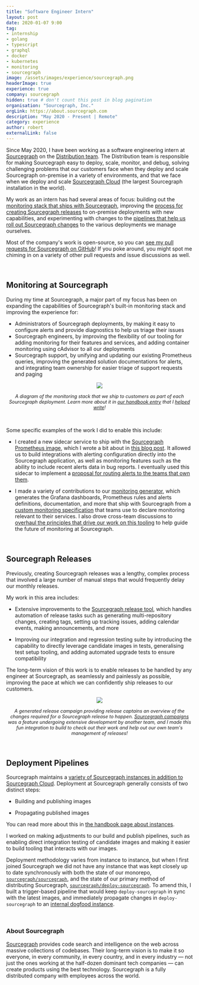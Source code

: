 ```yaml
---
title: "Software Engineer Intern"
layout: post
date: 2020-01-07 9:00
tag:
- internship
- golang
- typescript
- graphql
- docker
- kubernetes
- monitoring
- sourcegraph
image: /assets/images/experience/sourcegraph.png
headerImage: true
experience: true
company: sourcegraph
hidden: true # don't count this post in blog pagination
organisation: "Sourcegraph, Inc."
orgLink: https://about.sourcegraph.com
description: "May 2020 - Present | Remote"
category: experience
author: robert
externalLink: false
---
```


Since May 2020, I have been working as a software engineering intern at [Sourcegraph](#about-sourcegraph) on the [Distribution team](https://about.sourcegraph.com/handbook/engineering/distribution). The Distribution team is responsible for making Sourcegraph easy to deploy, scale, monitor, and debug, solving challenging problems that our customers face when they deploy and scale Sourcegraph on-premise in a variety of environments, and that we face when we deploy and scale [Sourcegraph Cloud](https://sourcegraph.com/search) (the largest Sourcegraph installation in the world).

My work as an intern has had several areas of focus: building out the [monitoring stack that ships with Sourcegraph](#monitoring-at-sourcegraph), improving the [process for creating Sourcegraph releases](#sourcegraph-releases) to on-premise deployments with new capabilities, and experimenting with changes to the [pipelines that help us roll out Sourcegraph changes](#deployment-pipelines) to the various deployments we manage ourselves.

Most of the company's work is open-source, so you can [see my pull requests for Sourcegraph on GitHub](https://github.com/search?o=desc&q=org%3Asourcegraph+author%3Abobheadxi+is%3Amerged&s=comments&type=Issues)! If you poke around, you might spot me chiming in on a variety of other pull requests and issue discussions as well.

<br />

## Monitoring at Sourcegraph

During my time at Sourcegraph, a major part of my focus has been on expanding the capabilities of Sourcegraph's built-in monitoring stack and improving the experience for:

* Administrators of Sourcegraph deployments, by making it easy to configure alerts and provide diagnostics to help us triage their issues
* Sourcegraph engineers, by improving the flexibility of our tooling for adding monitoring for their features and services, and adding container monitoring using cAdvisor to all our deployments
* Sourcegraph support, by unifying and updating our existing Prometheus queries, improving the generated solution documentations for alerts, and integrating team ownership for easier triage of support requests and paging

<p align="center">
    <img src="https://storage.googleapis.com/sourcegraph-assets/monitoring-architecture.png" />
</p>

<p align="center">
    <i style="font-size:90%;">
    A diagram of the monitoring stack that we ship to customers as part of each Sourcegraph deployment. Learn more about it in
    <a href="https://about.sourcegraph.com/handbook/engineering/observability/monitoring_architecture">our handbook entry</a> that I
    <a href="https://github.com/sourcegraph/about/pull/1221">helped write</a>!
    </i>
</p>
<br />

Some specific examples of the work I did to enable this include:

* I created a new sidecar service to ship with the [Sourcegraph Prometheus image](https://sourcegraph.com/github.com/sourcegraph/sourcegraph/-/tree/docker-images/prometheus), which I wrote a bit about in [this blog post](/docker-sidecar/). It allowed us to build integrations with alerting configuration directly into the Sourcegraph application, as well as monitoring features such as the ability to include recent alerts data in bug reports. I eventually used this sidecar to implement a [proposal for routing alerts to the teams that own them](https://github.com/sourcegraph/sourcegraph/issues/12010).

* I made a variety of contributions to our [monitoring generator](https://github.com/sourcegraph/sourcegraph/tree/main/monitoring), which generates the Grafana dashboards, Prometheus rules and alerts definitions, documentation, and more that ship with Sourcegraph from a [custom monitoring specification](https://github.com/sourcegraph/sourcegraph/blob/main/monitoring/monitoring/README.md) that teams use to declare monitoring relevant to their services. I also drove cross-team discussions to [overhaul the principles that drive our work on this tooling](https://github.com/sourcegraph/about/pull/2000) to help guide the future of monitoring at Sourcegraph.

<br />

## Sourcegraph Releases

Previously, creating Sourcegraph releases was a lengthy, complex process that involved a large number of manual steps that would frequently delay our monthly releases.

My work in this area includes:

* Extensive improvements to the [Sourcegraph release tool](https://sourcegraph.com/github.com/sourcegraph/sourcegraph/-/tree/dev/release), which handles automation of release tasks such as generating multi-repository changes, creating tags, setting up tracking issues, adding calendar events, making announcements, and more

* Improving our integration and regression testing suite by introducing the capability to directly leverage candidate images in tests, generalising test setup tooling, and adding automated upgrade tests to ensure compatibility

The long-term vision of this work is to enable releases to be handled by any engineer at Sourcegraph, as seamlessly and painlessly as possible, improving the pace at which we can confidently ship releases to our customers.

<p align="center">
    <img src="https://user-images.githubusercontent.com/23356519/99866490-8d6ded80-2bec-11eb-8c1a-da84f4c352c3.png" />
</p>

<p align="center">
    <i style="font-size:90%;">
    A generated release campaign providing release captains an overview of the changes required for a Sourcegraph release to happen.
    <a href="https://docs.sourcegraph.com/campaigns">Sourcegraph campaigns</a> was a feature undergoing extensive development by another team, and I made this fun integration to build to check out their work and help out our own team's management of releases!
    </i>
</p>

<br />

## Deployment Pipelines

Sourcegraph maintains a [variety of Sourcegraph instances in addition to Sourcegraph Cloud](https://about.sourcegraph.com/handbook/engineering/deployments/instances). Deployment at Sourcegraph generally consists of two distinct steps:

* Building and publishing images

* Propagating published images

You can read more about this in [the handbook page about instances](https://about.sourcegraph.com/handbook/engineering/deployments/instances).

I worked on making adjustments to our build and publish pipelines, such as enabling direct integration testing of candidate images and making it easier to build tooling that interacts with our images.

Deployment methodology varies from instance to instance, but when I first joined Sourcegraph we did not have any instance that was kept closely up to date synchronously with both the state of our monorepo, [`sourcegraph/sourcegraph`](https://github.com/sourcegraph/sourcegraph), and the state of our primary method of distributing Sourcegraph, [`sourcegraph/deploy-sourcegraph`](https://github.com/sourcegraph/deploy-sourcegraph). To amend this, I built a trigger-based pipeline that would keep `deploy-sourcegraph` in sync with the latest images, and immediately propagate changes in `deploy-sourcegraph` to an [internal dogfood instance](https://about.sourcegraph.com/handbook/engineering/deployments/instances#k8s-sgdev-org).

<br />

### About Sourcegraph

[Sourcegraph](https://about.sourcegraph.com/about) provides code search and intelligence on the web across massive collections of codebases. Their long-term vision is to make it so everyone, in every community, in every country, and in every industry — not just the ones working at the half-dozen dominant tech companies — can create products using the best technology. Sourcegraph is a fully distributed company with employees across the world.
